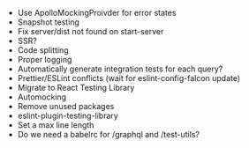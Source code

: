 - Use ApolloMockingProivder for error states
- Snapshot testing
- Fix server/dist not found on start-server
- SSR?
- Code splitting
- Proper logging
- Automatically generate integration tests for each query?
- Prettier/ESLint conflicts (wait for eslint-config-falcon update)
- Migrate to React Testing Library
- Automocking
- Remove unused packages
- eslint-plugin-testing-library
- Set a max line length
- Do we need a babelrc for /graphql and /test-utils?
